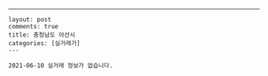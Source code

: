 ---
    layout: post
    comments: true
    title: 충청남도 아산시
    categories: [실거래가]
    ---

    2021-06-10 실거래 정보가 없습니다.

    